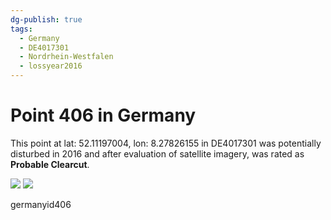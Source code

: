 ```yaml
---
dg-publish: true
tags:
  - Germany
  - DE4017301
  - Nordrhein-Westfalen
  - lossyear2016
---
```


# Point 406 in Germany

This point at lat: 52.11197004, lon: 8.27826155 in DE4017301 was potentially disturbed in 2016 and after evaluation of satellite imagery, was rated as **Probable Clearcut**.

<div class='juxtapose' data-showcredits='false'>
<img src='https://baserow-backend-production20240528124524339000000001.s3.amazonaws.com/user_files/hKlpyi9lRfbOaExOboTJ4Ve0djNn6hhf_e0ef4dc367d1ea21c4b2350fcfc3c08427e8a81f3706185ceb1e4447b97ddf69.png' data-label='June 2015' />
<img src='https://baserow-backend-production20240528124524339000000001.s3.amazonaws.com/user_files/WtpgzalmNRqipsc7b9wNNSiKFp24ah3F_dda4533ec56ed27889455ad9ad600b6eb023847358747ac4fa000830b8473d5f.png' data-label='June 2022' />
</div>

germanyid406